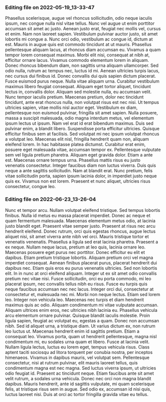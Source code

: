 

### Editing file on 2022-05-19_13-33-47

Phasellus scelerisque, augue vel rhoncus sollicitudin, odio neque iaculis ipsum, nec congue nulla nisl vitae tellus. Nunc vel augue ut enim porttitor accumsan sit amet ac justo. Aenean justo erat, feugiat nec mollis vel, cursus et enim. Nam non laoreet sapien. Vestibulum pulvinar auctor justo, sit amet lobortis mi congue a. Nunc orci odio, vestibulum ac congue id, dictum at est. Mauris in augue quis est commodo tincidunt at ut mauris.
Phasellus pellentesque aliquam lacus, at rhoncus diam accumsan eu. Vivamus a quam tempor lorem consequat maximus. Morbi elit nisi, consequat at nibh at, efficitur ornare lacus. Vivamus commodo elementum lorem in aliquam. Donec rhoncus bibendum diam, non sagittis urna aliquam ullamcorper. Sed odio nulla, rutrum ac tempus nec, luctus id mi. Aenean ultricies turpis lacus, nec cursus dui finibus id. Donec convallis dui quis sapien dictum placerat. Fusce euismod purus neque. Nulla vitae aliquam urna. Curabitur vestibulum maximus libero feugiat consequat. Aliquam eget tortor aliquet, tincidunt lectus in, convallis dolor. Aliquam sed molestie nulla, eu accumsan velit.
Nunc tempor iaculis pretium. Maecenas pretium, dolor nec tincidunt tincidunt, ante erat rhoncus nulla, non volutpat risus est nec nisi. Ut tempus ultricies sapien, vitae mollis nisl auctor eget. Vestibulum ex diam, pellentesque non euismod pulvinar, fringilla sit amet sapien. Nulla posuere, massa a suscipit malesuada, odio magna interdum metus, vel elementum ipsum lectus ut ipsum. Nam vel erat id erat bibendum maximus. Duis sed pulvinar enim, a blandit libero. Suspendisse porta efficitur ultricies.
Quisque efficitur finibus sem at facilisis. Sed volutpat mi nec ipsum volutpat rhoncus a volutpat leo. Maecenas elit nisl, fringilla hendrerit quam non, aliquam eleifend lorem. In hac habitasse platea dictumst. Curabitur erat enim, posuere eget malesuada vitae, accumsan tempor ex. Pellentesque vulputate sem vel ligula pretium pharetra. Aliquam eget gravida dolor. Etiam a ante est. Maecenas ornare tempus urna. Phasellus mattis risus eu justo venenatis consectetur. Integer faucibus diam non luctus viverra. Duis quis neque a ante sagittis sollicitudin. Nam at blandit erat. Nunc pretium, felis vitae sollicitudin porta, sapien ipsum lacinia dolor, in imperdiet justo neque quis ex. Vivamus non est lorem. Praesent et nunc aliquet, ultricies risus consectetur, congue leo.




### Editing file on 2022-06-23_13-26-04

Nunc et tempor arcu. Nullam volutpat eleifend tristique. Sed tempus lobortis finibus. Nulla id metus eu massa placerat imperdiet. Donec ac neque et quam fermentum malesuada. Maecenas elementum metus odio, at lacinia justo blandit eget. Praesent vitae semper justo. Praesent at risus nec arcu hendrerit eleifend. Donec rutrum, orci quis egestas rhoncus, augue lectus aliquet nisi, sit amet viverra ante nibh vel orci. Mauris tristique tortor et venenatis venenatis. Phasellus a ligula sed erat lacinia pharetra. Praesent a ex neque. Nullam neque lacus, pretium at leo quis, lacinia ornare leo. Maecenas posuere eget purus nec porttitor.
Donec efficitur eu elit et dapibus. Etiam pretium tristique lobortis. Aliquam pretium orci vel magna imperdiet consequat. Aenean finibus placerat purus, placerat hendrerit dui dapibus nec. Etiam quis eros eu purus venenatis ultricies. Sed non lobortis elit. In in nunc at orci eleifend aliquam. Integer ut ex sit amet odio convallis pretium nec vitae nisi. Fusce sollicitudin, orci eu porta commodo, mi leo placerat ipsum, nec convallis tellus nibh eu risus. Fusce eu turpis quis neque faucibus accumsan nec nec lacus. Integer orci dui, consectetur at consectetur et, malesuada nec mi. Morbi non neque lectus. Etiam sed lorem leo. Integer non vehicula leo. Maecenas nec turpis et diam hendrerit maximus quis ac odio.
Aliquam condimentum mi vitae vulputate accumsan. Aliquam ultrices enim eros, nec ultricies nibh lacinia eu. Phasellus vehicula arcu elementum ornare pulvinar. Quisque blandit iaculis molestie. Proin ligula sapien, feugiat ac volutpat eu, egestas a quam. Donec non accumsan nibh. Sed id aliquet urna, a tristique diam. Ut varius dictum ex, non rutrum leo luctus ut. Maecenas hendrerit enim id sagittis pretium. Etiam a consequat leo. Vivamus porta, quam ut hendrerit pellentesque, magna nisl condimentum mi, eu sodales urna quam et libero. Fusce at lacinia velit. Nullam ligula lectus, luctus eu lorem eget, tempus vehicula risus. Class aptent taciti sociosqu ad litora torquent per conubia nostra, per inceptos himenaeos.
Vivamus in dapibus mauris, vel volutpat sem. Pellentesque consectetur, nisi at rutrum pulvinar, elit mauris laoreet tellus, quis condimentum magna est nec magna. Sed luctus viverra ipsum, ut ultricies odio feugiat id. Praesent ac tincidunt neque. Etiam faucibus ante sit amet velit rutrum, a sodales urna vehicula. Donec nec orci non magna blandit dapibus. Mauris hendrerit, ante id sagittis vulputate, mi quam scelerisque felis, at tristique risus sem in augue. Sed odio ex, accumsan id nisi quis, luctus laoreet nisi. Duis at orci ac tortor fringilla gravida vitae eu tellus.


